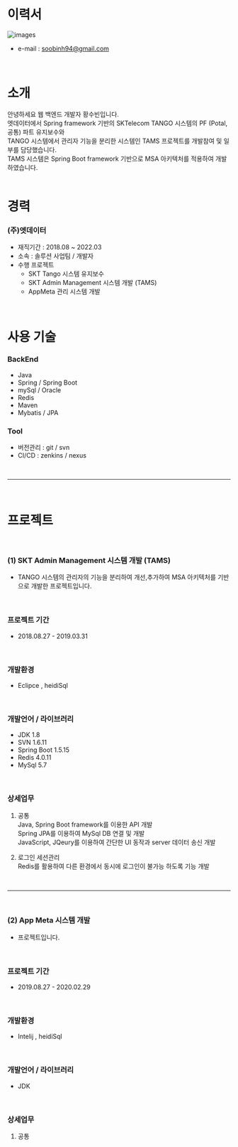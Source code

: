 # 이력서
![images](images/사진.jpeg)

- e-mail : soobinh94@gmail.com
<br/>

# 소개

안녕하세요 웹 백엔드 개발자 황수빈입니다.   
엣데이터에서 Spring framework 기반의 SKTelecom TANGO 시스템의 PF (Potal,공통) 파트 유지보수와   
TANGO 시스템에서 관리자 기능을 분리한 시스템인 TAMS 프로젝트를 개발참여 및 일부를 담당했습니다.   
TAMS 시스템은 Spring Boot framework 기반으로 MSA 아키텍처를 적용하여 개발하였습니다.   
<br/>

# 경력

### (주)엣데이터
- 재직기간 : 2018.08 ~ 2022.03
- 소속 : 솔루션 사업팀 / 개발자
- 수행 프로젝트
   + SKT Tango 시스템 유지보수
   + SKT Admin Management 시스템 개발 (TAMS)
   + AppMeta 관리 시스템 개발

<br/>

# 사용 기술

### BackEnd

- Java
- Spring / Spring Boot
- mySql / Oracle
- Redis
- Maven
- Mybatis / JPA     

### Tool

- 버전관리 : git / svn
- CI/CD : zenkins / nexus

<br/>

***

<br/>

# 프로젝트

<br/>

### (1) SKT Admin Management 시스템 개발 (TAMS)   
- TANGO 시스템의 관리자의 기능을 분리하여 개선,추가하여 MSA 아키텍처를 기반으로 개발한 프로젝트입니다.   

<br/>

### 프로젝트 기간   
- 2018.08.27 - 2019.03.31   

<br/>

### 개발환경   
- Eclipce , heidiSql   

<br/>

### 개발언어 / 라이브러리
- JDK 1.8 
- SVN 1.6.11
- Spring Boot 1.5.15
- Redis 4.0.11   
- MySql 5.7

<br/>

### 상세업무
1. 공통    
Java, Spring Boot framework를 이용한 API 개발     
Spring JPA를 이용하여 MySql DB 연결 및 개발   
JavaScript, JQeury를 이용하여 간단한 UI 동작과 server 데이터 송신 개발 

2. 로그인 세션관리   
Redis를 활용하여 다른 환경에서 동시에 로그인이 불가능 하도록 기능 개발   

<br/>

***

<br/>

### (2) App Meta 시스템 개발   
-  프로젝트입니다.   

<br/>

### 프로젝트 기간   
- 2019.08.27 - 2020.02.29   

<br/>

### 개발환경   
- Intelij , heidiSql   

<br/>

### 개발언어 / 라이브러리
- JDK

<br/>

### 상세업무

1. 공통

<br/>